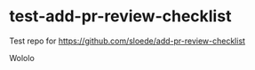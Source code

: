 # test-add-pr-review-checklist
Test repo for https://github.com/sloede/add-pr-review-checklist

Wololo
